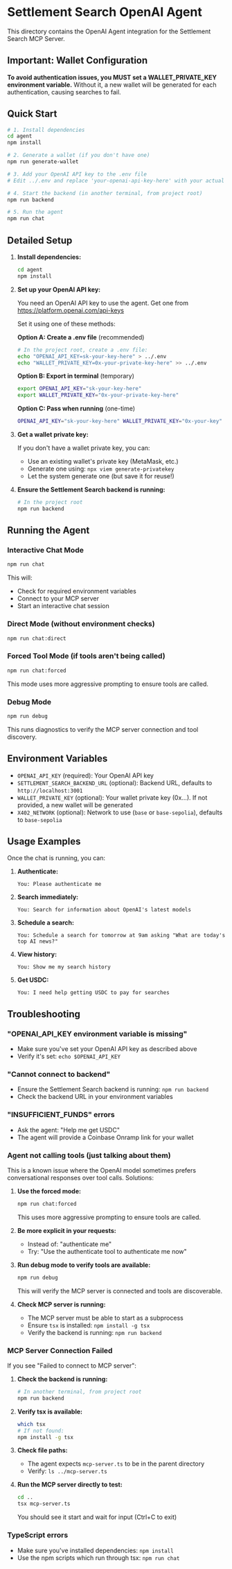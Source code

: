# Settlement Search OpenAI Agent

This directory contains the OpenAI Agent integration for the Settlement Search MCP Server.

## Important: Wallet Configuration

**To avoid authentication issues, you MUST set a WALLET_PRIVATE_KEY environment variable.** Without it, a new wallet will be generated for each authentication, causing searches to fail.

## Quick Start

```bash
# 1. Install dependencies
cd agent
npm install

# 2. Generate a wallet (if you don't have one)
npm run generate-wallet

# 3. Add your OpenAI API key to the .env file
# Edit ../.env and replace 'your-openai-api-key-here' with your actual key

# 4. Start the backend (in another terminal, from project root)
npm run backend

# 5. Run the agent
npm run chat
```

## Detailed Setup

1. **Install dependencies:**
   ```bash
   cd agent
   npm install
   ```

2. **Set up your OpenAI API key:**

   You need an OpenAI API key to use the agent. Get one from https://platform.openai.com/api-keys

   Set it using one of these methods:

   **Option A: Create a .env file** (recommended)
   ```bash
   # In the project root, create a .env file:
   echo "OPENAI_API_KEY=sk-your-key-here" > ../.env
   echo "WALLET_PRIVATE_KEY=0x-your-private-key-here" >> ../.env
   ```

   **Option B: Export in terminal** (temporary)
   ```bash
   export OPENAI_API_KEY="sk-your-key-here"
   export WALLET_PRIVATE_KEY="0x-your-private-key-here"
   ```

   **Option C: Pass when running** (one-time)
   ```bash
   OPENAI_API_KEY="sk-your-key-here" WALLET_PRIVATE_KEY="0x-your-key" npm run chat
   ```

3. **Get a wallet private key:**

   If you don't have a wallet private key, you can:
   - Use an existing wallet's private key (MetaMask, etc.)
   - Generate one using: `npx viem generate-privatekey`
   - Let the system generate one (but save it for reuse!)

4. **Ensure the Settlement Search backend is running:**
   ```bash
   # In the project root
   npm run backend
   ```

## Running the Agent

### Interactive Chat Mode
```bash
npm run chat
```

This will:
- Check for required environment variables
- Connect to your MCP server
- Start an interactive chat session

### Direct Mode (without environment checks)
```bash
npm run chat:direct
```

### Forced Tool Mode (if tools aren't being called)
```bash
npm run chat:forced
```

This mode uses more aggressive prompting to ensure tools are called.

### Debug Mode
```bash
npm run debug
```

This runs diagnostics to verify the MCP server connection and tool discovery.

## Environment Variables

- `OPENAI_API_KEY` (required): Your OpenAI API key
- `SETTLEMENT_SEARCH_BACKEND_URL` (optional): Backend URL, defaults to `http://localhost:3001`
- `WALLET_PRIVATE_KEY` (optional): Your wallet private key (0x...). If not provided, a new wallet will be generated
- `X402_NETWORK` (optional): Network to use (`base` or `base-sepolia`), defaults to `base-sepolia`

## Usage Examples

Once the chat is running, you can:

1. **Authenticate:**
   ```
   You: Please authenticate me
   ```

2. **Search immediately:**
   ```
   You: Search for information about OpenAI's latest models
   ```

3. **Schedule a search:**
   ```
   You: Schedule a search for tomorrow at 9am asking "What are today's top AI news?"
   ```

4. **View history:**
   ```
   You: Show me my search history
   ```

5. **Get USDC:**
   ```
   You: I need help getting USDC to pay for searches
   ```

## Troubleshooting

### "OPENAI_API_KEY environment variable is missing"
- Make sure you've set your OpenAI API key as described above
- Verify it's set: `echo $OPENAI_API_KEY`

### "Cannot connect to backend"
- Ensure the Settlement Search backend is running: `npm run backend`
- Check the backend URL in your environment variables

### "INSUFFICIENT_FUNDS" errors
- Ask the agent: "Help me get USDC"
- The agent will provide a Coinbase Onramp link for your wallet

### Agent not calling tools (just talking about them)
This is a known issue where the OpenAI model sometimes prefers conversational responses over tool calls. Solutions:

1. **Use the forced mode:**
   ```bash
   npm run chat:forced
   ```
   This uses more aggressive prompting to ensure tools are called.

2. **Be more explicit in your requests:**
   - Instead of: "authenticate me"
   - Try: "Use the authenticate tool to authenticate me now"

3. **Run debug mode to verify tools are available:**
   ```bash
   npm run debug
   ```
   This will verify the MCP server is connected and tools are discoverable.

4. **Check MCP server is running:**
   - The MCP server must be able to start as a subprocess
   - Ensure `tsx` is installed: `npm install -g tsx`
   - Verify the backend is running: `npm run backend`

### MCP Server Connection Failed
If you see "Failed to connect to MCP server":

1. **Check the backend is running:**
   ```bash
   # In another terminal, from project root
   npm run backend
   ```

2. **Verify tsx is available:**
   ```bash
   which tsx
   # If not found:
   npm install -g tsx
   ```

3. **Check file paths:**
   - The agent expects `mcp-server.ts` to be in the parent directory
   - Verify: `ls ../mcp-server.ts`

4. **Run the MCP server directly to test:**
   ```bash
   cd ..
   tsx mcp-server.ts
   ```
   You should see it start and wait for input (Ctrl+C to exit)

### TypeScript errors
- Make sure you've installed dependencies: `npm install`
- Use the npm scripts which run through tsx: `npm run chat` 